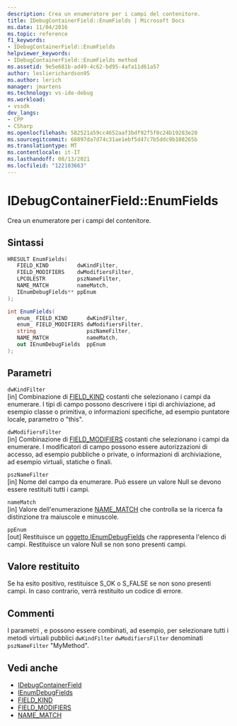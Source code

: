 ```yaml
---
description: Crea un enumeratore per i campi del contenitore.
title: IDebugContainerField::EnumFields | Microsoft Docs
ms.date: 11/04/2016
ms.topic: reference
f1_keywords:
- IDebugContainerField::EnumFields
helpviewer_keywords:
- IDebugContainerField::EnumFields method
ms.assetid: 9e5e681b-ad49-4c62-bd95-4afa11d61a57
author: leslierichardson95
ms.author: lerich
manager: jmartens
ms.technology: vs-ide-debug
ms.workload:
- vssdk
dev_langs:
- CPP
- CSharp
ms.openlocfilehash: 582521a59cc4652aaf3bdf92f5f0c24b19283e20
ms.sourcegitcommit: 68897da7d74c31ae1ebf5d47c7b5ddc9b108265b
ms.translationtype: MT
ms.contentlocale: it-IT
ms.lasthandoff: 08/13/2021
ms.locfileid: "122103663"
---
```

# <a name="idebugcontainerfieldenumfields"></a>IDebugContainerField::EnumFields
Crea un enumeratore per i campi del contenitore.

## <a name="syntax"></a>Sintassi

```cpp
HRESULT EnumFields( 
   FIELD_KIND         dwKindFilter,
   FIELD_MODIFIERS    dwModifiersFilter,
   LPCOLESTR          pszNameFilter,
   NAME_MATCH         nameMatch,
   IEnumDebugFields** ppEnum
);
```

```csharp
int EnumFields(
   enum_ FIELD_KIND      dwKindFilter,
   enum_ FIELD_MODIFIERS dwModifiersFilter,
   string                pszNameFilter,
   NAME_MATCH            nameMatch,
   out IEnumDebugFields  ppEnum
);
```

## <a name="parameters"></a>Parametri
`dwKindFilter`\
[in] Combinazione di [FIELD_KIND](../../../extensibility/debugger/reference/field-kind.md) costanti che selezionano i campi da enumerare. I tipi di campo possono descrivere i tipi di archiviazione, ad esempio classe o primitiva, o informazioni specifiche, ad esempio puntatore locale, parametro o "this".

`dwModifiersFilter`\
[in] Combinazione di [FIELD_MODIFIERS](../../../extensibility/debugger/reference/field-modifiers.md) costanti che selezionano i campi da enumerare. I modificatori di campo possono essere autorizzazioni di accesso, ad esempio pubbliche o private, o informazioni di archiviazione, ad esempio virtuali, statiche o finali.

`pszNameFilter`\
[in] Nome del campo da enumerare. Può essere un valore Null se devono essere restituiti tutti i campi.

`nameMatch`\
[in] Valore dell'enumerazione [NAME_MATCH](../../../extensibility/debugger/reference/name-match.md) che controlla se la ricerca fa distinzione tra maiuscole e minuscole.

`ppEnum`\
[out] Restituisce un [oggetto IEnumDebugFields](../../../extensibility/debugger/reference/ienumdebugfields.md) che rappresenta l'elenco di campi. Restituisce un valore Null se non sono presenti campi.

## <a name="return-value"></a>Valore restituito
 Se ha esito positivo, restituisce S_OK o S_FALSE se non sono presenti campi. In caso contrario, verrà restituito un codice di errore.

## <a name="remarks"></a>Commenti
 I parametri , e possono essere combinati, ad esempio, per selezionare tutti i metodi virtuali pubblici `dwKindFilter` `dwModifiersFilter` denominati `pszNameFilter` "MyMethod".

## <a name="see-also"></a>Vedi anche
- [IDebugContainerField](../../../extensibility/debugger/reference/idebugcontainerfield.md)
- [IEnumDebugFields](../../../extensibility/debugger/reference/ienumdebugfields.md)
- [FIELD_KIND](../../../extensibility/debugger/reference/field-kind.md)
- [FIELD_MODIFIERS](../../../extensibility/debugger/reference/field-modifiers.md)
- [NAME_MATCH](../../../extensibility/debugger/reference/name-match.md)
